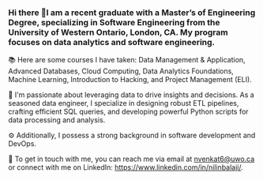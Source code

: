 ### Hi there 👋I am a recent graduate with a Master’s of Engineering Degree, specializing in Software Engineering from the University of Western Ontario, London, CA. My program focuses on data analytics and software engineering.

📚 Here are some courses I have taken: Data Management & Application, Advanced Databases, Cloud Computing, Data Analytics Foundations, Machine Learning, Introduction to Hacking, and Project Management (ELI).

🔬 I'm passionate about leveraging data to drive insights and decisions. As a seasoned data engineer, I specialize in designing robust ETL pipelines, crafting efficient SQL queries, and developing powerful Python scripts for data processing and analysis.

⚙️ Additionally, I possess a strong background in software development and DevOps.

📧 To get in touch with me, you can reach me via email at nvenkat6@uwo.ca or connect with me on LinkedIn: https://www.linkedin.com/in/nilinbalaji/.

<!--
**Nilin-Balaji/Nilin-Balaji** is a ✨ _special_ ✨ repository because its `README.md` (this file) appears on your GitHub profile.

Here are some ideas to get you started:

- 🔭 I’m currently working on ...
- 🌱 I’m currently learning ...
- 👯 I’m looking to collaborate on ...
- 🤔 I’m looking for help with ...
- 💬 Ask me about ...
- 📫 How to reach me: ...
- 😄 Pronouns: ...
- ⚡ Fun fact: ...
-->
